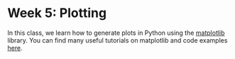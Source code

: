 # Week 5: Plotting 

In this class, we learn how to generate plots in Python using the [matplotlib](https://matplotlib.org) library. You can find many useful tutorials on matplotlib and code examples [here](https://matplotlib.org/stable/tutorials/index).